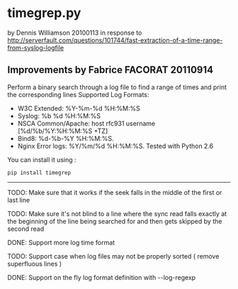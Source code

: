 # timegrep.py

by Dennis Williamson 20100113
in response to http://serverfault.com/questions/101744/fast-extraction-of-a-time-range-from-syslog-logfile

Improvements by Fabrice FACORAT 20110914
---

Perform a binary search through a log file to find a range of times
and print the corresponding lines
Supported Log Formats:
- W3C Extended: %Y-%m-%d %H:%M:%S
- Syslog: %b %d %H:%M:%S
- NSCA Common/Apache: host rfc931 username [%d/%b/%Y:%H:%M:%S +TZ]
- Bind8: %d-%b-%Y %H:%M:%S.
- Nginx Error logs: %Y/%m/%d %H:%M:%S.
Tested with Python 2.6

You can install it using :

    pip install timegrep

---
TODO: Make sure that it works if the seek falls in the middle of
      the first or last line

TODO: Make sure it's not blind to a line where the sync read falls
      exactly at the beginning of the line being searched for and
      then gets skipped by the second read

DONE: Support more log time format

TODO: Support case when log files may not be properly sorted ( remove superfluous lines )

DONE: Support on the fly log format definition with --log-regexp
